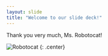 ```yaml
---
layout: slide
title: "Welcome to our slide deck!"
---
```


Thank you very much, Ms. Robotocat!

![Robotocat](https://octodex.github.com/images/Robotocat.png)
{: .center}
